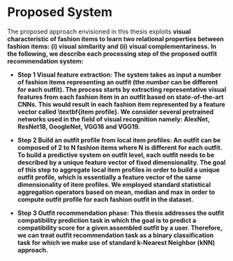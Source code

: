 # Proposed System

The proposed approach envisioned in this thesis exploits <b>visual<b> characteristic of fashion items to learn two relational properties between fashion items: (i) <b>visual similarity<b> and (ii) <b>visual complementariness<b>. In the following, we describe each processing step of the proposed outfit recommendation system:
  
  - Step 1 **Visual feature extraction**: The system takes as input a number of fashion items representing an outfit (the number can be different for each outfit). The process starts by extracting representative visual features from each fashion item in an outfit based on state-of-the-art CNNs. This would result in each fashion item represented by a feature vector called \textbf{item profile}. We consider several pretrained networks used in the field of visual recognition namely: AlexNet, ResNet18, GoogleNet, VGG16 and VGG19.
  
  - Step 2 **Build an outfit profile from local item profiles**: An outfit can be composed of 2 to N fashion items where N is different for each outfit. To build a predictive system on outfit level, each outfit needs to be described by a unique feature vector of fixed dimensionality. The goal of this step to aggregate local item profiles in order to build a unique outfit profile, which is essentially a feature vector of the same dimensionality of item profiles. We employed standard statistical aggregation operators based on mean, median and max in order to compute **outfit profile** for each fashion outfit in the dataset.
  
  - Step 3 **Outfit recommendation phase**: This thesis addresses the outfit compatibility prediction task in which the goal is to predict a compatibility  score for a given assembled outfit by a user. Therefore, we can treat outfit recommendation task as a binary classification task for which we make use of standard k-Nearest Neighbor (kNN) approach.
  





